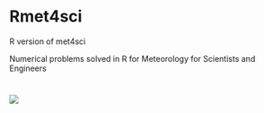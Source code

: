 # Rmet4sci
R version of met4sci

Numerical problems solved in R for Meteorology for Scientists and Engineers
# <img src="ArhenFig9.4">
